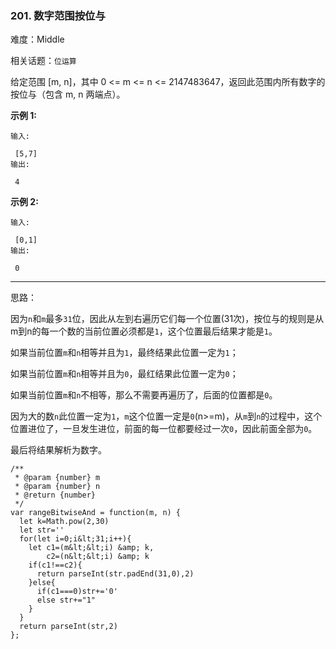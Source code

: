 ### 201. 数字范围按位与

难度：Middle

相关话题：`位运算`

给定范围 [m, n]，其中 0 &lt;= m &lt;= n &lt;= 2147483647，返回此范围内所有数字的按位与（包含 m, n 两端点）。



 **示例 1:** 





```
输入:

 [5,7]
输出:

 4
```

 **示例 2:** 





```
输入:

 [0,1]
输出:

 0
```


-----

思路：

因为`n`和`m`最多`31`位，因此从左到右遍历它们每一个位置(31次)，按位与的规则是从m到n的每一个数的当前位置必须都是`1`，这个位置最后结果才能是`1`。

如果当前位置`m`和`n`相等并且为`1`，最终结果此位置一定为`1`；

如果当前位置`m`和`n`相等并且为`0`，最红结果此位置一定为`0`；

如果当前位置`m`和`n`不相等，那么不需要再遍历了，后面的位置都是`0`。

因为大的数`n`此位置一定为`1`，`m`这个位置一定是`0`(n>=m)，从`m`到`n`的过程中，这个位置进位了，一旦发生进位，前面的每一位都要经过一次`0`，因此前面全部为`0`。

最后将结果解析为数字。


```
/**
 * @param {number} m
 * @param {number} n
 * @return {number}
 */
var rangeBitwiseAnd = function(m, n) {
  let k=Math.pow(2,30)
  let str=''
  for(let i=0;i&lt;31;i++){
    let c1=(m&lt;&lt;i) &amp; k,
        c2=(n&lt;&lt;i) &amp; k
    if(c1!==c2){
      return parseInt(str.padEnd(31,0),2)
    }else{
      if(c1===0)str+='0'
      else str+="1"
    }
  }
  return parseInt(str,2)
};



```
